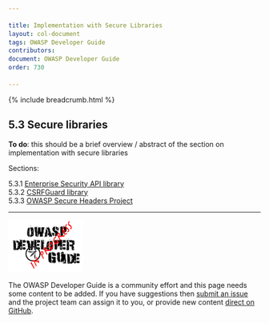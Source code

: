 ```yaml
---

title: Implementation with Secure Libraries
layout: col-document
tags: OWASP Developer Guide
contributors:
document: OWASP Developer Guide
order: 730

---
```


{% include breadcrumb.html %}

## 5.3 Secure libraries

**To do**: this should be a brief overview / abstract of the section on implementation with secure libraries

Sections:

5.3.1 [Enterprise Security API library](01-esapi.md)  
5.3.2 [CSRFGuard library](02-csrf-guard.md)  
5.3.3 [OWASP Secure Headers Project](03-secure-headers.md)  

----

![Developer Guide](../../assets/images/dg_wip.png "OWASP Developer Guide")

The OWASP Developer Guide is a community effort and this page needs some content to be added.
If you have suggestions then [submit an issue][issue0703] and the project team can assign it to you,
or provide new content [direct on GitHub][edit0703].

[issue0703]: https://github.com/OWASP/www-project-developer-guide/issues/new?labels=enhancement&template=request.md&title=Update:%2007-implementation/03-secure-libraries/00-toc
[edit0703]: https://github.com/OWASP/www-project-developer-guide/blob/main/draft/07-implementation/03-secure-libraries/toc.md
